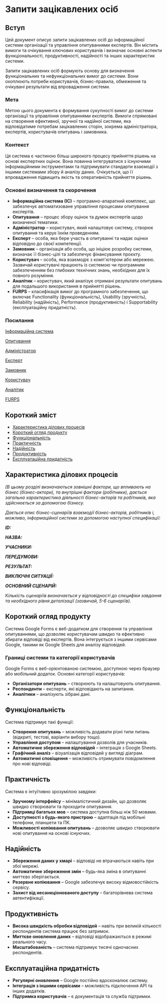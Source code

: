 # Запити зацікавлених осіб

## Вступ

Цей документ описує запити зацікавлених осіб до інформаційної системи організації та управління опитуваннями експертів. Він містить вимоги та очікування ключових користувачів і визначає основні аспекти функціональності, продуктивності, надійності та інших характеристик системи.

Запити зацікавлених осіб формують основу для визначення функціональних та нефункціональних вимог до системи. Вони охоплюють потреби користувачів, бізнес-правила, обмеження та очікувані результати від впровадження системи.

### Мета

Метою цього документа є формування сукупності вимог до системи організації та управління опитуваннями експертів. Вимоги спрямовані на створення ефективної, зручної та надійної системи, яка відповідатиме потребам зацікавлених сторін, зокрема адміністратора, експертів, користувачів опитувань і замовника.

### Контекст

Ця система є частиною більш широкого процесу прийняття рішень на основі експертних оцінок. Вона повинна інтегруватися з існуючими інформаційними інструментами та підтримувати стандарти взаємодії з іншими системами збору й аналізу даних. Очікується, що її впровадження підвищить якість та оперативність прийняття рішень.


### Основні визначення та скорочення

- **Інформаційна система (ІС)** – програмно-апаратний комплекс, що забезпечує автоматизоване управління процесами опитування експертів.
- **Опитування** – процес збору оцінок та думок експертів щодо визначеної тематики.
- **Адміністратор** – користувач, який налаштовує систему, створює опитування та керує їхнім проведенням.
- **Експерт** – особа, яка бере участь в опитуванні та надає оцінки відповідно до своєї компетенції.
- **Замовник** – організація або особа, що ініціює розробку системи, визначає її бізнес-цілі та забезпечує фінансування проєкту.
- **Користувач** – особа, яка взаємодіє з комп'ютером або мережею. Зазвичай користувачі працюють із системою чи програмним забезпеченням без глибоких технічних знань, необхідних для їх повного розуміння.
- **Аналітик** – користувач, який аналізує отримані результати опитувань для подальшого використання в прийнятті рішень.
- **FURPS** – класифікація вимог до програмного забезпечення, що включає Functionality (функціональність), Usability (зручність), Reliability (надійність), Performance (продуктивність) і Supportability (експлуатаційну придатність).



### Посилання

[Інформаційна система](https://uk.wikipedia.org/wiki/%D0%86%D0%BD%D1%84%D0%BE%D1%80%D0%BC%D0%B0%D1%86%D1%96%D0%B9%D0%BD%D0%B0_%D1%81%D0%B8%D1%81%D1%82%D0%B5%D0%BC%D0%B0)

[Опитування](https://uk.wikipedia.org/wiki/%D0%9E%D0%BF%D0%B8%D1%82%D1%83%D0%B2%D0%B0%D0%BD%D0%BD%D1%8F)

[Адміністратор](https://uk.wikipedia.org/wiki/%D0%90%D0%B4%D0%BC%D1%96%D0%BD%D1%96%D1%81%D1%82%D1%80%D0%B0%D1%82%D0%BE%D1%80)

[Експерт](https://uk.wikipedia.org/wiki/%D0%95%D0%BA%D1%81%D0%BF%D0%B5%D1%80%D1%82)

[Замовник](https://uk.wikipedia.org/wiki/%D0%97%D0%B0%D0%BC%D0%BE%D0%B2%D0%BD%D0%B8%D0%BA)

[Користувач](https://uk.wikipedia.org/wiki/%D0%9A%D0%BE%D1%80%D0%B8%D1%81%D1%82%D1%83%D0%B2%D0%B0%D1%87)

[Аналітик](https://uk.wikipedia.org/wiki/%D0%90%D0%BD%D0%B0%D0%BB%D1%96%D1%82%D0%B8%D0%BA)

[FURPS](https://uk.wikipedia.org/wiki/FURPS)


## Короткий зміст

- [Характеристика ділових процесів](#характеристика-ділових-процесів)
- [Короткий огляд продукту](#короткий-огляд-продукту)
- [Функціональність](#функціональність)
- [Практичність](#практичність)
- [Надійність](#надійність)
- [Продуктивність](#продуктивність)
- [Експлуатаційна придатність](#експлуатаційна-придатність)

## Характеристика ділових процесів

*[В цьому розділі визначаються зовнішні фактори, що впливають на бізнес (бізнес-актори), 
та внутрішні фактори (робітники), дається загальна характеристика діяльності бізнес-акторів 
та робітників, яка здійснюється за допомогою бізнесу.*

*Дається опис бізнес-сценаріїв взаємодії бізнес-акторів, робітників і, можливо, інформаційної системи за допомогою наступної
специфікації:*

   
***ID:***
    
***НАЗВА:***
    
***УЧАСНИКИ:***

***ПЕРЕДУМОВИ:***

***РЕЗУЛЬТАТ:***

***ВИКЛЮЧНІ СИТУАЦІЇ:***

***ОСНОВНИЙ СЦЕНАРІЙ:***

*Кількість сценаріїв визначається у відповідності до специфіки завдання та необхідного 
рівня деталізації (зазвичай, 5-6 сценаріїв).*

## Короткий огляд продукту
Система Google Forms є веб-додатком для створення та управління опитуваннями, що дозволяє користувачам швидко та ефективно збирати відповіді від експертів. Вона інтегрується з іншими сервісами Google, такими як Google Sheets для аналізу відповідей.

### Границі системи та категорії користувачів
Google Forms є веб-орієнтованою системою, доступною через браузер або мобільний додаток. Основні категорії користувачів:
- **Організатори опитувань** – створюють та налаштовують опитування.
- **Респонденти** – експерти, які відповідають на запитання.
- **Аналітики** – аналізують зібрані дані.

## Функціональність
Система підтримує такі функції:
- **Створення опитувань** – можливість додавати різні типи питань (відкриті, тестові, варіанти вибору тощо).
- **Управління доступом** – налаштування дозволів для учасників.
- **Автоматичне збереження відповідей** – інтеграція з Google Sheets.
- **Графічний аналіз** – візуалізація відповідей у вигляді діаграм.
- **Автоматичні сповіщення** – можливість отримувати повідомлення про нові відповіді.

## Практичність
Система є інтуїтивно зрозумілою завдяки:
- **Зручному інтерфейсу** – мінімалістичний дизайн, що дозволяє швидко створювати та проходити опитування.
- **Підтримці багатьох мов** – система доступна більш ніж 50 мовами.
- **Доступності з будь-якого пристрою** – адаптація під мобільні телефони, планшети та ПК.
- **Можливості копіювання опитувань** – дозволяє швидко створювати нові опитування на основі існуючих.

## Надійність
- **Збереження даних у хмарі** – відповіді не втрачаються навіть при збої мережі.
- **Автоматичне збереження змін** – будь-яка зміна в опитуванні миттєво зберігається.
- **Резервне копіювання** – Google забезпечує високу відмовостійкість сервісу.
- **Захист від несанкціонованого доступу** – багаторівнева система автентифікації.

## Продуктивність
- **Висока швидкість обробки відповідей** – навіть при великій кількості респондентів система працює без затримок.
- **Миттєве оновлення даних** – відповіді відображаються в режимі реального часу.
- **Масштабованість** – система підтримує тисячі одночасних респондентів.

## Експлуатаційна придатність
- **Регулярні оновлення** – Google постійно вдосконалює систему.
- **Інтеграція з іншими сервісами** – можливість підключення API та інших додатків.
- **Підтримка користувачів** – є документація та служба підтримки.
